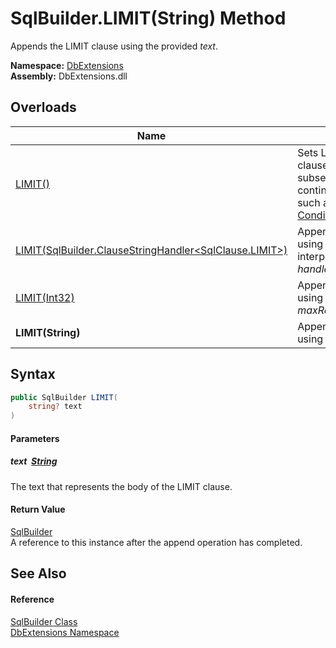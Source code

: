 SqlBuilder.LIMIT(String) Method
===============================
Appends the LIMIT clause using the provided *text*.
  
**Namespace:** [DbExtensions][1]  
**Assembly:** DbExtensions.dll

Overloads
---------

| Name                                                           | Description                                                                                                                                        |
| -------------------------------------------------------------- | -------------------------------------------------------------------------------------------------------------------------------------------------- |
| [LIMIT()][2]                                                   | Sets LIMIT as the next clause, to be used by subsequent calls to clause continuation methods, such as [_If(Boolean, ConditionalStringHandler)][3]. |
| [LIMIT(SqlBuilder.ClauseStringHandler&lt;SqlClause.LIMIT>)][4] | Appends the LIMIT clause using the provided interpolated string *handler*.                                                                         |
| [LIMIT(Int32)][5]                                              | Appends the LIMIT clause using the provided *maxRecords* parameter.                                                                                |
| **LIMIT(String)**                                              | Appends the LIMIT clause using the provided *text*.                                                                                                |


Syntax
------

```csharp
public SqlBuilder LIMIT(
	string? text
)
```

#### Parameters

##### *text*  [String][6]
The text that represents the body of the LIMIT clause.

#### Return Value
[SqlBuilder][7]  
A reference to this instance after the append operation has completed.

See Also
--------

#### Reference
[SqlBuilder Class][7]  
[DbExtensions Namespace][1]  

[1]: ../README.md
[2]: LIMIT.md
[3]: _If.md
[4]: LIMIT_1.md
[5]: LIMIT_2.md
[6]: https://learn.microsoft.com/dotnet/api/system.string
[7]: README.md